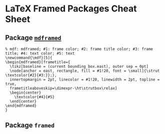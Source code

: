 # LaTeX Framed Packages Cheat Sheet

## Package [`mdframed`](http://mirror.unl.edu/ctan/macros/latex/contrib/mdframed/mdframed.pdf)

```
% mdf: mdframed; #1: frame color; #2: frame title color; #3: frame title; #4: text color; #5: text
\newcommand{\mdf}[5]{
\begin{mdframed}[frametitle={
  \tikz[baseline = (current bounding box.east), outer sep = 0pt]
  \node[anchor = east, rectangle, fill = #1!20, font = \small]{\strut \textcolor{#2}{#3:}};},
  innertopmargin = 2pt, linecolor = #1!20, linewidth = 2pt, topline = true,
  frametitleaboveskip=\dimexpr-\ht\strutbox\relax]
  \begin{center}
	\textcolor{#4}{#5}
  \end{center}
\end{mdframed}
}
```

## Package `framed`
